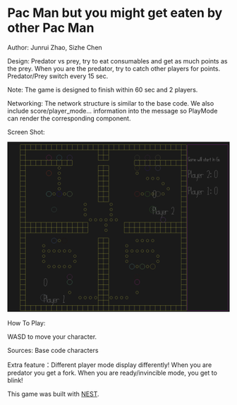 # Pac Man but you might get eaten by other Pac Man

Author: Junrui Zhao, Sizhe Chen

Design: Predator vs prey, try to eat consumables and get as much points as the prey. When you are the predator, try to catch other
players for points. Predator/Prey switch every 15 sec.

Note: The game is designed to finish within 60 sec and 2 players.

Networking:
The network structure is similar to the base code. We also include score/player_mode... information into the message so PlayMode can render
the corresponding component.

Screen Shot:

![Screen Shot](screenshot.png)

How To Play:

WASD to move your character.

Sources: Base code characters

Extra feature：Different player mode display differently! When you are predator you get a fork. When you are ready/invincible mode, you get to blink!

This game was built with [NEST](NEST.md).
